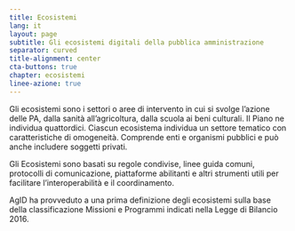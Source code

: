```yaml
---
title: Ecosistemi
lang: it
layout: page
subtitle: Gli ecosistemi digitali della pubblica amministrazione
separator: curved
title-alignment: center
cta-buttons: true
chapter: ecosistemi
linee-azione: true
---
```

Gli ecosistemi sono i settori o aree di intervento in cui si svolge l’azione delle PA, dalla sanità all’agricoltura, dalla scuola ai beni culturali. Il Piano ne individua quattordici. Ciascun ecosistema individua un settore tematico con caratteristiche di omogeneità. Comprende enti e organismi pubblici e può anche includere soggetti privati.

Gli Ecosistemi sono basati su regole condivise, linee guida comuni, protocolli di comunicazione, piattaforme abilitanti e altri strumenti utili per facilitare l’interoperabilità e il coordinamento.

AgID ha provveduto a una prima definizione degli ecosistemi sulla base della classificazione Missioni e Programmi indicati nella Legge di Bilancio 2016.
